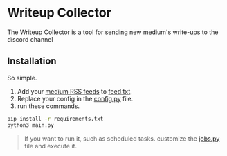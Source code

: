 # Writeup Collector

The Writeup Collector is a tool for sending new medium's write-ups to the discord channel

## Installation

So simple.

1. Add your [medium RSS feeds](https://help.medium.com/hc/en-us/articles/214874118-Using-RSS-feeds-of-profiles-publications-and-topics) to [feed.txt](./feeds.txt).
2. Replace your config in the [config.py](./config.py) file.
3. run these commands.

```sh
pip install -r requirements.txt
python3 main.py
```

> If you want to run it, such as scheduled tasks. customize the [jobs.py](./jobs.py) file and execute it.
